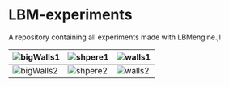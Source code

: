# LBM-experiments
A repository containing all experiments made with LBMengine.jl

| ![bigWalls1](https://github.com/david16correa/LBMengine.jl/assets/bigWallsFluidVelocity.jpg) | ![shpere1](https://github.com/david16correa/LBMengine.jl/assets/sphereFluidVelocity.jpg) | ![walls1](https://github.com/david16correa/LBMengine.jl/assets/wallsFluidVelocity.jpg) |
|-----|------|-----|
| ![bigWalls2](https://github.com/david16correa/LBMengine.jl/assets/bigWallsMassDensity.jpg) | ![shpere2](https://github.com/david16correa/LBMengine.jl/assets/sphereMassDensity.jpg) | ![walls2](https://github.com/david16correa/LBMengine.jl/assets/wallsMassDensity.jpg) |
